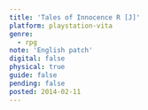 ```yaml
---
title: 'Tales of Innocence R [J]'
platform: playstation-vita
genre:
  - rpg
note: 'English patch'
digital: false
physical: true
guide: false
pending: false
posted: 2014-02-11
---
```

